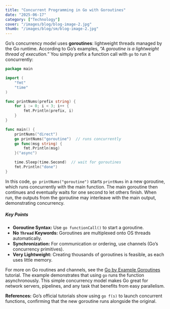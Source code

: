 ```yaml
---
title: "Concurrent Programming in Go with Goroutines"
date: "2025-06-17"
category: ["Technology"]
cover: "/images/blog/blog-image-2.jpg"
thumb: "/images/blog/sm/blog-image-2.jpg"
---
```


Go’s concurrency model uses **goroutines**: lightweight threads managed by the Go runtime. According to Go’s examples, _“A goroutine is a lightweight thread of execution.”_ You simply prefix a function call with `go` to run it concurrently:

```go
package main

import (
    "fmt"
    "time"
)

func printNums(prefix string) {
    for i := 0; i < 3; i++ {
        fmt.Println(prefix, i)
    }
}

func main() {
    printNums("direct")
    go printNums("goroutine")  // runs concurrently
    go func(msg string) {
        fmt.Println(msg)
    }("async")

    time.Sleep(time.Second)  // wait for goroutines
    fmt.Println("done")
}
```

In this code, `go printNums("goroutine")` starts `printNums` in a new goroutine, which runs concurrently with the main function. The main goroutine then continues and eventually waits for one second to let others finish. When run, the outputs from the goroutine may interleave with the main output, demonstrating concurrency.

##### Key Points

- **Goroutine Syntax:** Use `go functionCall()` to start a goroutine.
- **No `Thread` Keywords:** Goroutines are multiplexed onto OS threads automatically.
- **Synchronization:** For communication or ordering, use channels (Go’s concurrency primitives).
- **Very Lightweight:** Creating thousands of goroutines is feasible, as each uses little memory.

For more on Go routines and channels, see the [Go by Example Goroutines](https://gobyexample.com/goroutines) tutorial. The example demonstrates that using `go` runs the function asynchronously. This simple concurrency model makes Go great for network servers, pipelines, and any task that benefits from easy parallelism.

**References:** Go’s official tutorials show using `go f(s)` to launch concurrent functions, confirming that the new goroutine runs alongside the original.
